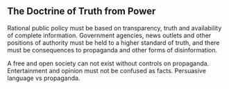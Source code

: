 ## The Doctrine of Truth from Power
Rational public policy must be based on transparency, truth and availability of complete information. Government agencies, news outlets and other positions of authority must be held to a higher standard of truth, and there must be consequences to propaganda and other forms of disinformation.

A free and open society can not exist without controls on propaganda.  Entertainment and opinion must not be confused as facts.  Persuasive language vs propaganda.

